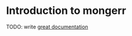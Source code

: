 # Introduction to mongerr

TODO: write [great documentation](http://jacobian.org/writing/what-to-write/)
